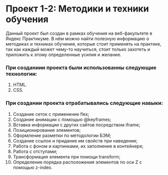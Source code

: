 # Проект 1-2: Методики и техники обучения

Данный проект был создан в рамках обучения на веб-факультете в Яндекс Практикуме. В нём можно найти полезную информацию о методиках и техниках обучения, которые стоит применять на практике, так как каждый может чему-то научиться, стоит только захотеть и приложить к этому определенные усилия и желание.

### При созданиии проекта были использованны следующие технологии:

1. HTML.
2. CSS.

### При создании проекта отрабатывались следующие навыки:

1. Создание сеток с применение flex;
2. Создание анимации с помощью @keyframes;
3. Вставка информации с других сайтов посредством iframe;
4. Позиционирование элементов;
5. Оформление разметки по методологии БЭМ;
6. Создание ссылок и придание им свойств при наведении;
7. Работа с фоном и картинками, их заполнение в контейнере;
8. Работа с отступами;
9. Трансформация элемента при помощи transform;
10. Определение порядка расположения элементов по оси Z с помощью z-index.
